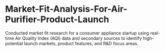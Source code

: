 # Market-Fit-Analysis-For-Air-Purifier-Product-Launch
Conducted market fit research for a consumer appliance startup using real-time Air Quality Index (AQI) data and secondary sources to identify high-potential launch markets, product features, and R&amp;D focus areas.
